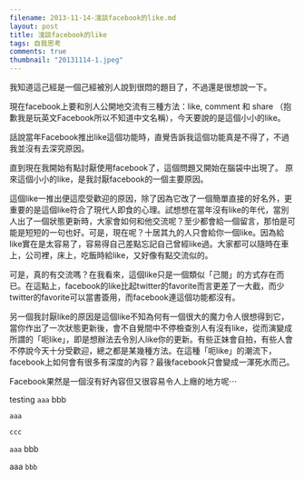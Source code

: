 ```yaml
---
filename: 2013-11-14-淺談facebook的like.md
layout: post
title: 淺談facebook的like
tags: 自我思考
comments: true
thumbnail: "20131114-1.jpeg"
---
```

我知道這己經是一個己經被別人說到很悶的題目了，不過還是很想說一下。

現在facebook上要和別人公開地交流有三種方法：like, comment 和 share （抱歉我是玩英文Facebook所以不知道中文名稱），今天要說的是這個小小的like。

話說當年Facebook推出like這個功能時，直覺告訴我這個功能真是不得了，不過我並沒有去深究原因。

直到現在我開始有點討厭使用facebook了，這個問題又開始在腦袋中出現了。
原來這個小小的like，是我討厭facebook的一個主要原因。

這個like一推出便這麼受歡迎的原因，除了因為它改了一個簡單直接的好名外，更重要的是這個like符合了現代人即食的心理。試想想在當年沒有like的年代，當別人出了一個狀態更新時，大家會如何和他交流呢？至少都會給一個留言，那怕是可能是短短的一句也好。可是，現在呢？十居其九的人只會給你一個like。因為給like實在是太容易了，容易得自己差點忘記自己曾經like過。大家都可以隨時在車上，公司裡，床上，吃飯時給like，又好像有點交流似的。

可是，真的有交流嗎？在我看來，這個like只是一個類似「己閱」的方式存在而已。在這點上，facebook的like比起twitter的favorite而言更差了一大截，而少twitter的favorite可以當書簽用，而facebook連這個功能都沒有。

另一個我討厭like的原因是這個like不知為何有一個很大的魔力令人很想得到它，當你作出了一次狀態更新後，會不自覺間中不停檢查別人有沒有like，從而演變成所謂的「呃like」，即是想辦法去令別人like你的更新。有些正妹會自拍，有些人會不停說今天十分受歡迎，總之都是某幾種方法。在這種「呃like」的潮流下，facebook上如何會有很多有深度的內容？最後facebook只會變成一渾死水而己。

Facebook果然是一個沒有好內容但又很容易令人上癮的地方呢⋯

testing `aaa` bbb

`aaa`

`ccc`

`aaa` bbb

aaa `bbb`
